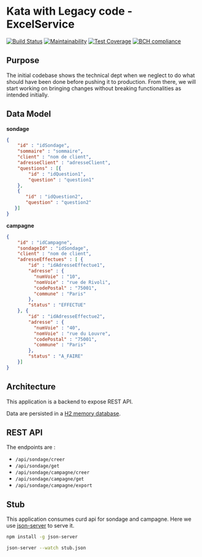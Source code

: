 # Kata with Legacy code - ExcelService

[![Build Status](https://travis-ci.org/newlight77/kata-legacy-excelservice.svg?branch=master)](https://travis-ci.org/newlight77/kata-legacy-excelservice)
[![Maintainability](https://api.codeclimate.com/v1/badges/0a7b2d54b65bab7fa33a/maintainability)](https://codeclimate.com/github/newlight77/kata-legacy-excelservice/maintainability)
[![Test Coverage](https://api.codeclimate.com/v1/badges/0a7b2d54b65bab7fa33a/test_coverage)](https://codeclimate.com/github/newlight77/kata-legacy-excelservice/test_coverage)
[![BCH compliance](https://bettercodehub.com/edge/badge/newlight77/kata-legacy-excelservice?branch=master)](https://bettercodehub.com/)

## Purpose

The initial codebase shows the technical dept when we neglect to do what should have been done before pushing it to production. From there, we will start working on bringing changes without breaking functionalities as intended initially.

## Data Model

__sondage__
```json
{
    "id" : "idSondage",
    "sommaire" : "sommaire",
    "client" : "nom de client",
    "adresseClient" : "adresseClient",
    "questions" : [{
        "id" : "idQuestion1",
        "question" : "question1"
    }, 
    {
       "id" : "idQuestion2",
       "question" : "question2"
   }] 
}
```

__campagne__
```json
{
    "id" : "idCampagne",
    "sondageId" : "idSondage",
    "client" : "nom de client",
    "adresseEffectues" : [ {
        "id" : "idAdresseEffectue1",
        "adresse" : {
          "numVoie" : "10",
          "nomVoie" : "rue de Rivoli",
          "codePostal" : "75001",
          "commune" : "Paris"
        },
        "status" : "EFFECTUE"
    }, {
        "id" : "idAdresseEffectue2",
        "adresse" : {
          "numVoie" : "40",
          "nomVoie" : "rue du Louvre",
          "codePostal" : "75001",
          "commune" : "Paris"
        },
        "status" : "A_FAIRE"
    }] 
}
```

## Architecture 

This application is a backend to expose REST API. 

Data are persisted in a [H2 memory database](http://localhost:8080/h2-console).

## REST API

The endpoints are :

- `/api/sondage/creer`
- `/api/sondage/get`
- `/api/sondage/campagne/creer`
- `/api/sondage/campagne/get`
- `/api/sondage/campagne/export`

## Stub

This application consumes curd api for sondage and campagne. Here we use [json-server](https://github.com/typicode/json-server#getting-started) to serve it.

```bash
npm install -g json-server

json-server --watch stub.json

```